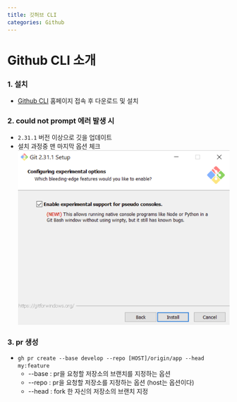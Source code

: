 ```yaml
---
title: 깃허브 CLI 
categories: Github
---
```


# Github CLI 소개

### 1. 설치  
- [Github CLI](https://cli.github.com/) 홈페이지 접속 후 다운로드 및 설치

### 2. could not prompt 에러 발생 시
- `2.31.1` 버전 이상으로 깃을 업데이트 
- 설치 과정중 맨 마지막 옵션 체크
    ![setup](/images/github/cli/error/setup.PNG)

### 3. pr 생성
- `gh pr create --base develop --repo [HOST]/origin/app --head my:feature`
    - --base : pr을 요청할 저장소의 브랜치를 지정하는 옵션
    - --repo : pr을 요청할 저장소를 지정하는 옵션 (host는 옵션이다)
    - --head : fork 한 자신의 저장소의 브랜치 지정
